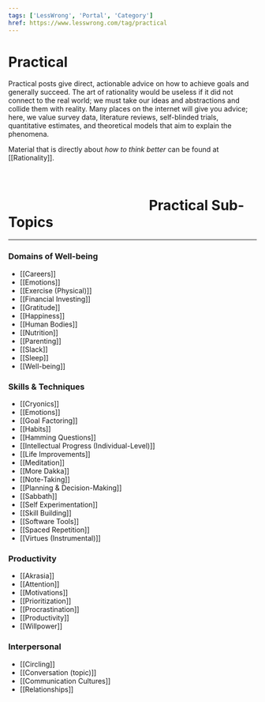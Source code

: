 ```yaml
---
tags: ['LessWrong', 'Portal', 'Category']
href: https://www.lesswrong.com/tag/practical
---
```


# Practical
Practical posts give direct, actionable advice on how to achieve goals and generally succeed. The art of rationality would be useless if it did not connect to the real world; we must take our ideas and abstractions and collide them with reality. Many places on the internet will give you advice; here, we value survey data, literature reviews, self-blinded trials, quantitative estimates, and theoretical models that aim to explain the phenomena.

Material that is directly about *how to think better* can be found at [[Rationality]].

 

#                                            Practical Sub-Topics


---

### Domains of Well-being
- [[Careers]]
- [[Emotions]]
- [[Exercise (Physical)]]
- [[Financial Investing]]
- [[Gratitude]]
- [[Happiness]]
- [[Human Bodies]]
- [[Nutrition]]
- [[Parenting]]
- [[Slack]]
- [[Sleep]]
- [[Well-being]]


### Skills & Techniques
- [[Cryonics]]
- [[Emotions]]
- [[Goal Factoring]]
- [[Habits]]
- [[Hamming Questions]]
- [[Intellectual Progress (Individual-Level)]]
- [[Life Improvements]]
- [[Meditation]]
- [[More Dakka]]
- [[Note-Taking]]
- [[Planning & Decision-Making]]
- [[Sabbath]]
- [[Self Experimentation]]
- [[Skill Building]]
- [[Software Tools]]
- [[Spaced Repetition]]
- [[Virtues (Instrumental)]]


### Productivity
- [[Akrasia]]
- [[Attention]]
- [[Motivations]]
- [[Prioritization]]
- [[Procrastination]]
- [[Productivity]]
- [[Willpower]]


### Interpersonal
- [[Circling]]
- [[Conversation (topic)]]
- [[Communication Cultures]]
- [[Relationships]]



